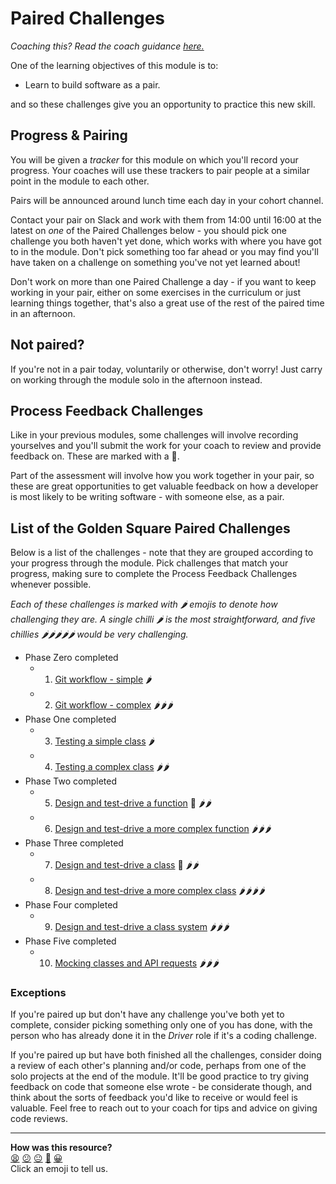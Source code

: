 # Paired Challenges

_Coaching this? Read the coach guidance
[here.](https://github.com/makersacademy/slug/blob/main/materials/universe/golden_square/python/paired_challenges/example_answers.x/HOW_TO_COACH.x.md)_

One of the learning objectives of this module is to:

* Learn to build software as a pair.

and so these challenges give you an opportunity to practice this new skill.

## Progress & Pairing

You will be given a _tracker_ for this module on which you'll record your
progress. Your coaches will use these trackers to pair people at a similar point
in the module to each other.

Pairs will be announced around lunch time each day in your cohort channel.

Contact your pair on Slack and work with them from 14:00 until 16:00 at the
latest on *one* of the Paired Challenges below - you should pick one challenge
you both haven't yet done, which works with where you have got to in the module.
Don't pick something too far ahead or you may find you'll have taken on a
challenge on something you've not yet learned about!

Don't work on more than one Paired Challenge a day - if you want to keep working
in your pair, either on some exercises in the curriculum or just learning things
together, that's also a great use of the rest of the paired time in an
afternoon.

## Not paired?

If you're not in a pair today, voluntarily or otherwise, don't worry! Just carry
on working through the module solo in the afternoon instead.

## Process Feedback Challenges

Like in your previous modules, some challenges will involve recording yourselves
and you'll submit the work for your coach to review and provide feedback on.
These are marked with a :satellite:.

Part of the assessment will involve how you work together in your pair, so these
are great opportunities to get valuable feedback on how a developer is most
likely to be writing software - with someone else, as a pair.

## List of the Golden Square Paired Challenges

Below is a list of the challenges - note that they are grouped according to your
progress through the module. Pick challenges that match your progress, making
sure to complete the Process Feedback Challenges whenever possible.

_Each of these challenges is marked with :hot_pepper: emojis to denote how
challenging they are. A single chilli :hot_pepper: is the most straightforward,
and five chillies :hot_pepper::hot_pepper::hot_pepper::hot_pepper::hot_pepper:
would be very challenging._

* Phase Zero completed
  * 1. [Git workflow - simple](./git_workflow_simple.md) :hot_pepper:
  * 2. [Git workflow - complex](./git_workflow_complex.md)
       :hot_pepper::hot_pepper::hot_pepper:
* Phase One completed
  * 3. [Testing a simple class](./testing_a_simple_class.md) :hot_pepper:
  * 4. [Testing a complex class](./testing_a_complex_class.md)
       :hot_pepper::hot_pepper:
* Phase Two completed
  * 5. [Design and test-drive a function](./design_and_tdd_function.md)
       :satellite: :hot_pepper::hot_pepper:
  * 6. [Design and test-drive a more complex
       function](./design_and_tdd_complex_function.md)
       :hot_pepper::hot_pepper::hot_pepper:
* Phase Three completed
  * 7. [Design and test-drive a class](./design_and_tdd_class.md) :satellite:
       :hot_pepper::hot_pepper:
  * 8. [Design and test-drive a more complex class](./design_and_tdd_complex_class.md)
       :hot_pepper::hot_pepper::hot_pepper::hot_pepper:
* Phase Four completed
  * 9. [Design and test-drive a class system](./design_and_tdd_class_system.md) :hot_pepper::hot_pepper::hot_pepper:
* Phase Five completed
  * 10. [Mocking classes and API
        requests](./mocking_classes_and_api_requests.md)
        :hot_pepper::hot_pepper::hot_pepper:

### Exceptions

If you're paired up but don't have any challenge you've both yet to complete,
consider picking something only one of you has done, with the person who has
already done it in the _Driver_ role if it's a coding challenge.

If you're paired up but have both finished all the challenges, consider doing a
review of each other's planning and/or code, perhaps from one of the solo
projects at the end of the module. It'll be good practice to try giving feedback
on code that someone else wrote - be considerate though, and think about the
sorts of feedback you'd like to receive or would feel is valuable. Feel free to
reach out to your coach for tips and advice on giving code reviews.


<!-- BEGIN GENERATED SECTION DO NOT EDIT -->

---

**How was this resource?**  
[😫](https://airtable.com/shrUJ3t7KLMqVRFKR?prefill_Repository=makersacademy%2Fgolden-square-in-python&prefill_File=paired_challenges%2FREADME.md&prefill_Sentiment=😫) [😕](https://airtable.com/shrUJ3t7KLMqVRFKR?prefill_Repository=makersacademy%2Fgolden-square-in-python&prefill_File=paired_challenges%2FREADME.md&prefill_Sentiment=😕) [😐](https://airtable.com/shrUJ3t7KLMqVRFKR?prefill_Repository=makersacademy%2Fgolden-square-in-python&prefill_File=paired_challenges%2FREADME.md&prefill_Sentiment=😐) [🙂](https://airtable.com/shrUJ3t7KLMqVRFKR?prefill_Repository=makersacademy%2Fgolden-square-in-python&prefill_File=paired_challenges%2FREADME.md&prefill_Sentiment=🙂) [😀](https://airtable.com/shrUJ3t7KLMqVRFKR?prefill_Repository=makersacademy%2Fgolden-square-in-python&prefill_File=paired_challenges%2FREADME.md&prefill_Sentiment=😀)  
Click an emoji to tell us.

<!-- END GENERATED SECTION DO NOT EDIT -->
